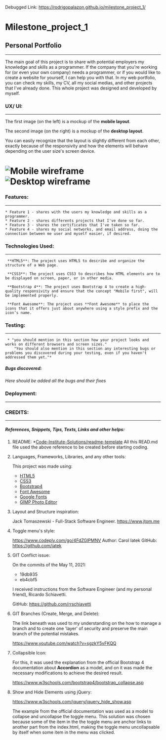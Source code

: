 Debugged Link: https://rodrigopalazon.github.io/milestone_project_1/
# Milestone_project_1 
## Personal Portfolio
---

  The main goal of this project is to share with potential employers my knowledge and skills as a programmer. If the company that you're working for (or even your own company) needs a programmer, or if you would like to create a website for yourself, I can help you with that.
  In my web portfolio, you can check my skills, my CV, all my social medias, and other projects that I've already done.
  This whole project was designed and developed by myself. 


### UX/ UI:
---
  The first image (on the left) is a mockup of the **mobile layout**.  

  The second image (on the right) is a mockup of the **desktop layout**.

  You can easily recognize that the layout is slightly different from each other, exactly because of the responsivity and how the elements will behave depending on the user size's screen device.
 
![](https://github.com/RodrigoPalazon/milestone_project_1/blob/main/assets/images/mobile_wireframe.png "Mobile wireframe") ![Desktop wireframe](https://github.com/RodrigoPalazon/milestone_project_1/blob/main/assets/images/desktop_wireframe.png "Desktop wireframe")
=======
 
 ### Features:
 ---
    * Feature 1 - shares with the users my knowledge and skills as a programmer.
    * Feature 2 - shares differents projects that I've done so far.
    * Feature 3 - shares the certificates that I've taken so far.
    * Feature 4 - shares my social networks, and email address, doing the connection between me user and myself easier, if desired.
 
 
 ### Technologies Used:
 ---
     **HTML5**: The project uses HTML5 to describe and organize the structure of a Web page.
    
     **CSS3**: The project uses CSS3 to describes how HTML elements are to be displayed on screen, paper, or in other media.
         
     **Bootstrap 4**: The project uses Bootstrap 4 to create a high-quality responsivity and ensure that the concept "Mobile first", will be implemented properly.
    
     **Font Awesome**: The project uses **Font Awesome** to place the icons that it offers just about anywhere using a style prefix and the icon’s name.

### Testing:
---
     * "you should mention in this section how your project looks and works on different browsers and screen sizes." 
        "You should also mention in this section any interesting bugs or problems you discovered during your testing, even if you haven't addressed them yet."*

##### Bugs discovered:

  *Here should be added all the bugs and their fixes*


### Deployment:
---



 <!-- ---------------------------------------------------------------------------------- -->
 
### CREDITS: 
---
##### References, Snippets, Tips, Texts, Links and other helps:

    
   1. README: 
      *[Code-Institute-Solutions/readme-template](https://github.com/Code-Institute-Solutions/readme-template)
      All this READ.md file used the above reference to be created before starting coding.
              
   
   2. Languages, Frameworks, Libraries, and any other tools:
      
      This project was made using:
      
      * [HTML5](https://www.w3schools.com/html/default.asp)
      * [CSS3](https://www.w3schools.com/css/default.asp)
      * [Bootstrap4](https://www.w3schools.com/bootstrap4/default.asp)
      * [Font Awesome](https://fontawesome.com/icons?d=gallery&p=2)
      * [Google Fonts](https://fonts.google.com)
      * [GIMP Photo Editor](https://www.gimp.org/)

   3. Layout and Structure inspiration:
      
      Jack Tomaszewski - Full-Stack Software Engineer.
      https://www.jtom.me

   4. Toggle menu's style:

      https://www.codeply.com/go/4FdZGlPMNV
      Author: Carol Iatek 
      GitHub: https://github.com/iatek  

   5. GIT Conflict issue: 

      On the commits of the May 11, 2021:
         - 19db935
         - eb4cbf5

      I received instructions from the Software Engineer
      (and my personal friend), Ricardo Schiavetti.

      GitHub: https://github.com/rrschiavetti
            
   6. GIT Branches (Create, Merge, and Delete):

      The link beneath was used to  my understanding on the
      how to manage a branch and to create one 'layer' of security and preserve the main branch of the potential mistakes.

      https://www.youtube.com/watch?v=sgzkY5vFKQQ

   7. Collapsible Icon: 
   
      For this, it was used the explanation from the official Bootstrap 4  documentation about **Accordion** as a model, and on it was made the necessary modifications    to achieve the desired result.

      https://www.w3schools.com/bootstrap4/bootstrap_collapse.asp

   8. Show and Hide Elements using jQuery:

      https://www.w3schools.com/jquery/jquery_hide_show.asp

      The example from the official documentation was used as a model to collapse and uncollapse the toggle menu. This solution was chosen because some of the item in the the toggle menu are anchor links to another part from the index.html, making the toggle menu uncollapsable by itself when some item in the menu was clicked.


